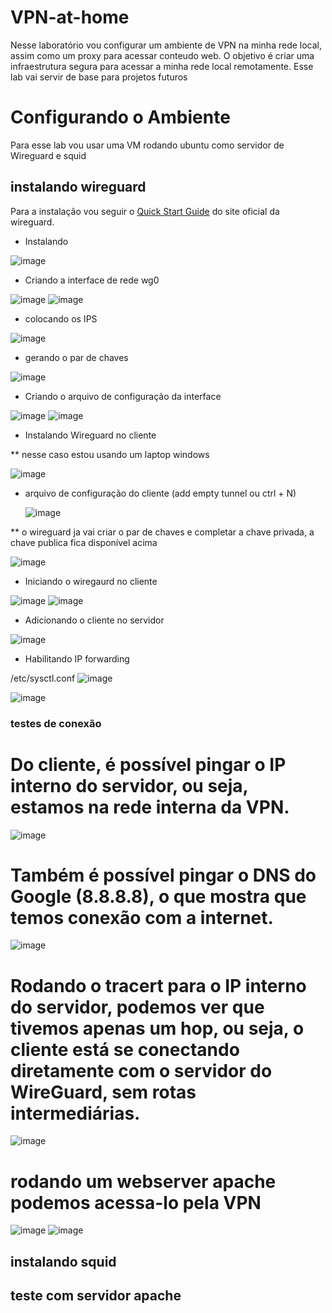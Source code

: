 # VPN-at-home

Nesse laboratório vou configurar um ambiente de VPN na minha rede local, assim como um proxy para acessar conteudo web. O objetivo é criar uma infraestrutura segura para acessar a minha rede local remotamente. Esse lab vai servir de base para projetos futuros

# Configurando o Ambiente

Para esse lab vou usar uma VM rodando ubuntu como servidor de Wireguard e squid

## instalando wireguard
Para a instalação vou seguir o [Quick Start Guide](https://www.wireguard.com/quickstart/) do site oficial da wireguard.

* Instalando

![image](https://github.com/user-attachments/assets/47eda06a-fbbf-40b8-b060-d4257382cfc4)

* Criando a interface de rede wg0
  
![image](https://github.com/user-attachments/assets/9b9fad37-06ab-4ae3-9252-5883cc885c5b)
![image](https://github.com/user-attachments/assets/ce89a3eb-0fe7-49df-beaf-bbfde26ac8bd)

* colocando os IPS

![image](https://github.com/user-attachments/assets/2421581f-6405-420f-b8b9-27350bfea039)

* gerando o par de chaves

![image](https://github.com/user-attachments/assets/6b2f9063-8e62-436a-9070-02c4c6d819f4)


* Criando o arquivo de configuração da interface

![image](https://github.com/user-attachments/assets/5b104998-c8a8-470f-b4bb-c8ecd43ee944)
![image](https://github.com/user-attachments/assets/1b40baeb-ea53-4eb0-a306-18b0120fd5f4)

* Instalando Wireguard no cliente
  
** nesse caso estou usando um laptop windows

![image](https://github.com/user-attachments/assets/da15e68e-9138-4762-8e8e-d10d9cc691aa)


* arquivo de configuração do cliente (add empty tunnel ou ctrl + N)


  ![image](https://github.com/user-attachments/assets/36a49897-65b7-4eb1-a3e8-3e0ef4cec26b)

** o wireguard ja vai criar o par de chaves e completar a chave privada, a chave publica fica disponível acima

![image](https://github.com/user-attachments/assets/8b969f98-e1f5-42f2-9dda-45b2c40c1a7d)

* Iniciando o wiregaurd no cliente

![image](https://github.com/user-attachments/assets/8659798b-d606-4aa6-85f4-40152044f281)
![image](https://github.com/user-attachments/assets/84efa95e-d565-45af-b521-2a4e38c16ad8)


* Adicionando o cliente no servidor

![image](https://github.com/user-attachments/assets/3f3a9ec5-1927-4bdf-b31e-975bd942d48e)


* Habilitando IP forwarding

/etc/sysctl.conf
![image](https://github.com/user-attachments/assets/c193e43b-7f0d-474f-8582-795b9555ef40)

![image](https://github.com/user-attachments/assets/b6a08249-e65e-42b5-8b5a-8011c8c48ed5)


### testes de conexão

# Do cliente, é possível pingar o IP interno do servidor, ou seja, estamos na rede interna da VPN.

![image](https://github.com/user-attachments/assets/e8e369be-fb50-4415-9f51-f9e24d74cae0)


# Também é possível pingar o DNS do Google (8.8.8.8), o que mostra que temos conexão com a internet.

![image](https://github.com/user-attachments/assets/362d8bff-a8aa-4196-85b7-a7c7a6ecf8ec)


# Rodando o tracert para o IP interno do servidor, podemos ver que tivemos apenas um hop, ou seja, o cliente está se conectando diretamente com o servidor do WireGuard, sem rotas intermediárias.

![image](https://github.com/user-attachments/assets/49309645-2deb-4df8-907f-758ccd792c4e)

# rodando um webserver apache podemos acessa-lo pela VPN
![image](https://github.com/user-attachments/assets/eb6f8ad5-c9be-4fc6-8514-429c3a141f2a)
![image](https://github.com/user-attachments/assets/5cfcae5e-5c26-4e67-b553-a9dc8aec75a0)


## instalando squid

## teste com servidor apache

